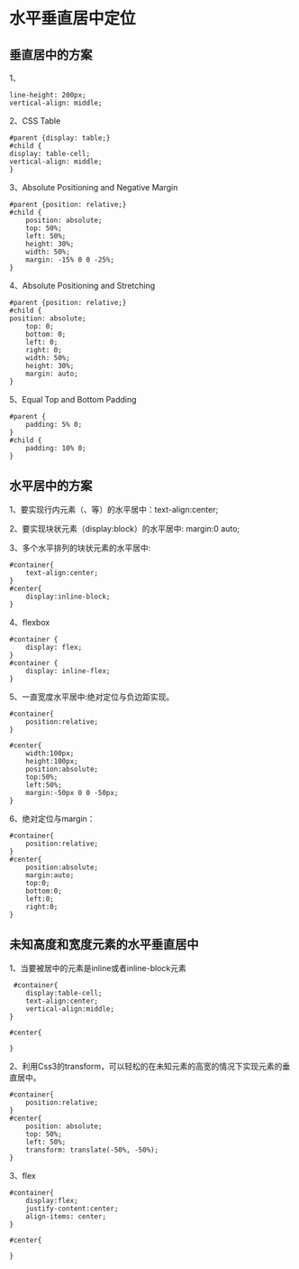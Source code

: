 # 水平垂直居中定位

## 垂直居中的方案

1、                  
```
line-height: 200px;
vertical-align: middle;
```


2、CSS Table              
```
#parent {display: table;}
#child {
display: table-cell;
vertical-align: middle;
}
```

3、Absolute Positioning and Negative Margin                      
```
#parent {position: relative;}
#child {
    position: absolute;
    top: 50%;
    left: 50%;
    height: 30%;
    width: 50%;
    margin: -15% 0 0 -25%;
}
```


4、Absolute Positioning and Stretching
```
#parent {position: relative;}
#child {
position: absolute;
    top: 0;
    bottom: 0;
    left: 0;
    right: 0;
    width: 50%;
    height: 30%;
    margin: auto;
}
```

5、Equal Top and Bottom Padding                          
```
#parent {
    padding: 5% 0;
}
#child {
    padding: 10% 0;
}
```

## 水平居中的方案

1、要实现行内元素（<span>、<a>等）的水平居中：text-align:center;              

2、要实现块状元素（display:block）的水平居中: margin:0 auto;

3、多个水平排列的块状元素的水平居中:
```
#container{
    text-align:center;
}
#center{
    display:inline-block;
}
```

4、flexbox
```
#container {
    display: flex;
}
#container {
    display: inline-flex;
}
```

5、一直宽度水平居中:绝对定位与负边距实现。
```
#container{
    position:relative;
}

#center{
    width:100px;
    height:100px;
    position:absolute;
    top:50%;
    left:50%;
    margin:-50px 0 0 -50px;
}
```

6、绝对定位与margin：
```
#container{
    position:relative;
}
#center{
    position:absolute;
    margin:auto;
    top:0;
    bottom:0;
    left:0;
    right:0;
}
```


## 未知高度和宽度元素的水平垂直居中    
1、当要被居中的元素是inline或者inline-block元素
```
 #container{
    display:table-cell;
    text-align:center;
    vertical-align:middle;
}

#center{

}
```


2、利用Css3的transform，可以轻松的在未知元素的高宽的情况下实现元素的垂直居中。
```
#container{
    position:relative;
}
#center{
    position: absolute;
    top: 50%;
    left: 50%;
    transform: translate(-50%, -50%);
}
```

3、flex
```
#container{
    display:flex;
    justify-content:center;
    align-items: center;
}

#center{

}
```